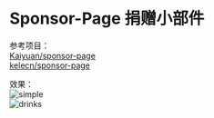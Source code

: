 # Sponsor-Page 捐赠小部件


参考项目：
<br />[Kaiyuan/sponsor-page](https://github.com/Kaiyuan/sponsor-page)
<br />[kelecn/sponsor-page](https://github.com/kelecn/sponsor-page)

效果：
<br />![simple]()
<br />![drinks]()
